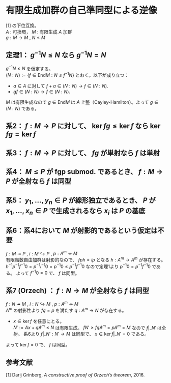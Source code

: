 # 有限生成加群の自己準同型による逆像
[1] の下位互換。  
$A$ : 可換環， $M$ : 有限生成 $A$ 加群  
$g : M\to M$ , $N\leq M$  
## 定理1： $g^{-1}N\leq N$ なら $g^{-1}N=N$
$g^{-1}N\leq N$ を仮定する。  
$(N:N):=\lbrace f\in \mathrm{End} M : N\leq f^{-1}N\rbrace$ とおく。以下が成り立つ：
- $a\in A$ に対して $f+a\in (N:N)\to f\in (N:N)$.
- $gf\in (N:N)\to f\in (N:N)$.

$M$ は有限生成なので $g\in\mathrm{End} M$ は $A$ 上整（Cayley-Hamilton）。よって $g\in (N:N)$ である。
## 系2： $f:M\to P$ に対して、 $\ker fg\leq \ker f$ なら $\ker fg=\ker f$
## 系3： $f:M\to P$ に対して、 $fg$ が単射なら $f$ は単射
## 系4： $M\leq P$ が fgp submod. であるとき、 $f:M\to P$ が全射なら $f$ は同型
## 系5： $y_1,\ldots ,y_n\in P$ が線形独立であるとき、 $P$ が $x_1,\ldots ,x_n\in P$ で生成されるなら $x_i$ は $P$ の基底
## 系6：系4において $M$ が射影的であるという仮定は不要
$f:M\twoheadrightarrow P$ , $i:M\hookrightarrow P$ , $p:A^m\twoheadrightarrow M$  
有限階数自由加群は射影的なので、 $fph=ip$ となる $h:A^m\to A^m$ が存在する。  
$h^{-1}p^{-1}f^{-1}0=p^{-1}i^{-1}0=p^{-1}0\leq p^{-1}f^{-1}0$ なので定理1より
$p^{-1}0=p^{-1}f^{-1}0$ である。
よって $f^{-1}0=0$ で、 $f$ は同型。
## 系7 (Orzech) ： $f:N\to M$ が全射なら $f$ は同型
$f:N\twoheadrightarrow M$ , $i:N\hookrightarrow M$ , $p:A^m\twoheadrightarrow M$  
$A^m$ の射影性より $fq=p$ を満たす $q:A^m\to N$ が存在する。  
- $x\in \ker f$ を任意にとる。  
$N':=Ax+qA^m\leq N$ は有限生成。 $fN'\geq fqA^m=pA^m=M$ なので $f|\_{N'}$ は全射。
系6より $f|\_{N'}:N'\to M$ は同型で、 $x\in \ker f|\_{N'}=0$ である。

よって $\ker f=0$ で、 $f$ は同型。
## 参考文献
[1] Darij Grinberg, _A constructive proof of Orzech’s theorem_, 2016.

